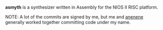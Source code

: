 **asmyth** is a synthesizer written in Assembly for the NIOS II RISC platform.

NOTE: A lot of the commits are signed by me, but me and [anenene](https://github.com/anenene) generally 
worked together committing code under my name.
